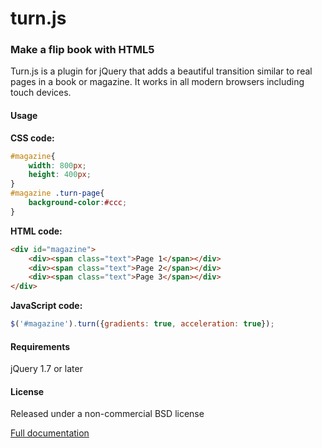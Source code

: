turn.js
=========

### Make a flip book with HTML5

Turn.js is a plugin for jQuery that adds a beautiful transition similar to real pages in a book or magazine. It works in all modern browsers including touch devices.

 
#### Usage

**CSS code:**
```css
#magazine{
	width: 800px;
	height: 400px;
}
#magazine .turn-page{
	background-color:#ccc;
}
```

**HTML code:**
```html
<div id="magazine">
	<div><span class="text">Page 1</span></div>
	<div><span class="text">Page 2</span></div>
	<div><span class="text">Page 3</span></div>
</div>
```

**JavaScript code:**
```javascript
$('#magazine').turn({gradients: true, acceleration: true});
```

#### Requirements

jQuery 1.7 or later


#### License

Released under a non-commercial BSD license

[Full documentation](API-DOCUMENTATION.md)

